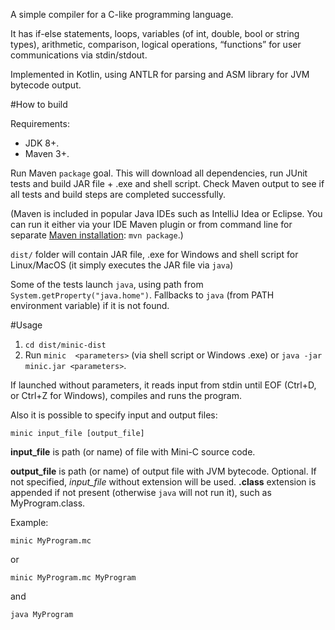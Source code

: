 A simple compiler for a C-like programming language.

It has if-else statements, loops, variables (of int, double, bool or string types), arithmetic, comparison, logical operations, “functions” for user communications via stdin/stdout.

Implemented in Kotlin, using ANTLR for parsing and ASM library for JVM bytecode output.

#How to build

Requirements:
- JDK 8+.
- Maven 3+.

Run Maven `package` goal. This will download all dependencies, run JUnit tests and build JAR file + .exe and shell script. Check Maven output to see if all tests and build steps are completed successfully.

(Maven is included in popular Java IDEs such as IntelliJ Idea or Eclipse. You can run it either via your IDE Maven plugin or from command line for separate [Maven installation](https://maven.apache.org/install.html): `mvn package`.)

`dist/` folder will contain JAR file, .exe for Windows and shell script for Linux/MacOS (it simply executes the JAR file via `java`)
 
 Some of the tests launch `java`, using path from `System.getProperty("java.home")`. Fallbacks to `java` (from PATH environment variable) if it is not found.
 
#Usage
 
 1. `cd dist/minic-dist`
 2. Run `minic  <parameters>` (via shell script or Windows .exe) or `java -jar minic.jar <parameters>`.
 
If launched without parameters, it reads input from stdin until EOF (Ctrl+D, or Ctrl+Z for Windows), compiles and runs the program.
 
Also it is possible to specify input and output files: 

```
minic input_file [output_file]
```

**input_file** is path (or name) of file with Mini-C source code.

**output_file** is path (or name) of output file with JVM bytecode. Optional. If not specified, _input_file_ without extension will be used. **.class** extension is appended if not present (otherwise `java` will not run it), such as MyProgram.class.

Example:

```
minic MyProgram.mc
```
or
```
minic MyProgram.mc MyProgram
```
and
```
java MyProgram
```

